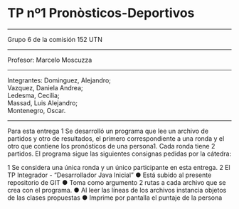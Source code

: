 # TP nº1 Pronòsticos-Deportivos
***
 Grupo 6 de la comisión 152 UTN
****
Profesor: Marcelo Moscuzza
*****
Integrantes:
Dominguez, Alejandro;  
Vazquez, Daniela Andrea;  
Ledesma, Cecilia;  
Massad, Luis Alejandro;  
Montenegro, Oscar.  
******
Para esta entrega 1
Se desarrolló un programa que lee un archivo de
partidos y otro de resultados, el primero correspondiente a una ronda y el otro que contiene
los pronósticos de una persona1. Cada ronda tiene 2 partidos. 
El programa sigue las siguientes consignas pedidas por la cátedra:

1 Se considera una única ronda y un único participante en esta entrega.
2 El TP Integrador - “Desarrollador Java Inicial”
● Está subido al presente repositorio de GIT
● Toma como argumento 2 rutas a cada archivo que se crea con el programa.
● Al leer las líneas de los archivos instancia objetos de las clases propuestas
● Imprime por pantalla el puntaje de la persona 
